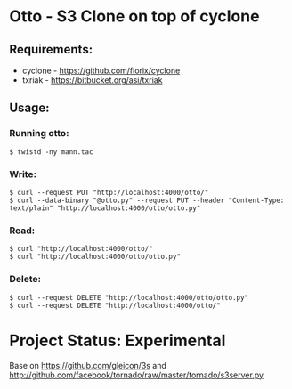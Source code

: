 # Otto - S3 Clone on top of cyclone

## Requirements:

* cyclone - https://github.com/fiorix/cyclone
* txriak - https://bitbucket.org/asi/txriak

## Usage:
### Running otto:

    $ twistd -ny mann.tac

### Write:

    $ curl --request PUT "http://localhost:4000/otto/"
    $ curl --data-binary "@otto.py" --request PUT --header "Content-Type: text/plain" "http://localhost:4000/otto/otto.py"

### Read:

    $ curl "http://localhost:4000/otto/"
    $ curl "http://localhost:4000/otto/otto.py"

### Delete:

    $ curl --request DELETE "http://localhost:4000/otto/otto.py"
    $ curl --request DELETE "http://localhost:4000/otto/"
    
# Project Status: Experimental

Base on https://github.com/gleicon/3s and
http://github.com/facebook/tornado/raw/master/tornado/s3server.py
